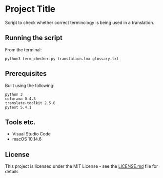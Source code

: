 # Project Title

Script to check whether correct terminology is being used in a translation.

## Running the script

From the terminal:
```
python3 term_checker.py translation.tmx glossary.txt
```

## Prerequisites

Built using the following:

```
python 3
colorama 0.4.3
translate-toolkit 2.5.0
pytest 5.4.1
```

## Tools etc.

* Visual Studio Code
* macOS 10.14.6

## License

This project is licensed under the MIT License - see the [LICENSE.md](LICENSE.md) file for details